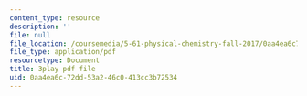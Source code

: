 ```yaml
---
content_type: resource
description: ''
file: null
file_location: /coursemedia/5-61-physical-chemistry-fall-2017/0aa4ea6c72dd53a246c0413cc3b72534_sZlTriaYRM0.pdf
file_type: application/pdf
resourcetype: Document
title: 3play pdf file
uid: 0aa4ea6c-72dd-53a2-46c0-413cc3b72534
---
```

